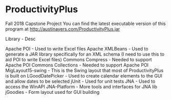# ProductivityPlus
Fall 2018 Capstone Project
You can find the latest executable version of this program at http://austinayers.com/ProductivityPlus.jar

Library - Desc

Apache POI - Used to write Excel files
Apache XMLBeans - Used to generate a JAR library specifically for an XML schema (I need to use this to aid POI to write Excel files)
Commons Compress - Needed to support Apache POI
Commons Collections - Needed to support Apache POI
MigLayout15-swing - This is the Swing layout that most of ProductivityPlus is built on
LGoodDatePicker - Used to create calendar elements to the GUI and allow dates to be selected
jUnit - Used for unit tests
JNA - Used to access the WinAPI
JNA-Platform - More tools and interfaces for JNA lib
jGoodies - Form layout used for GUI building

